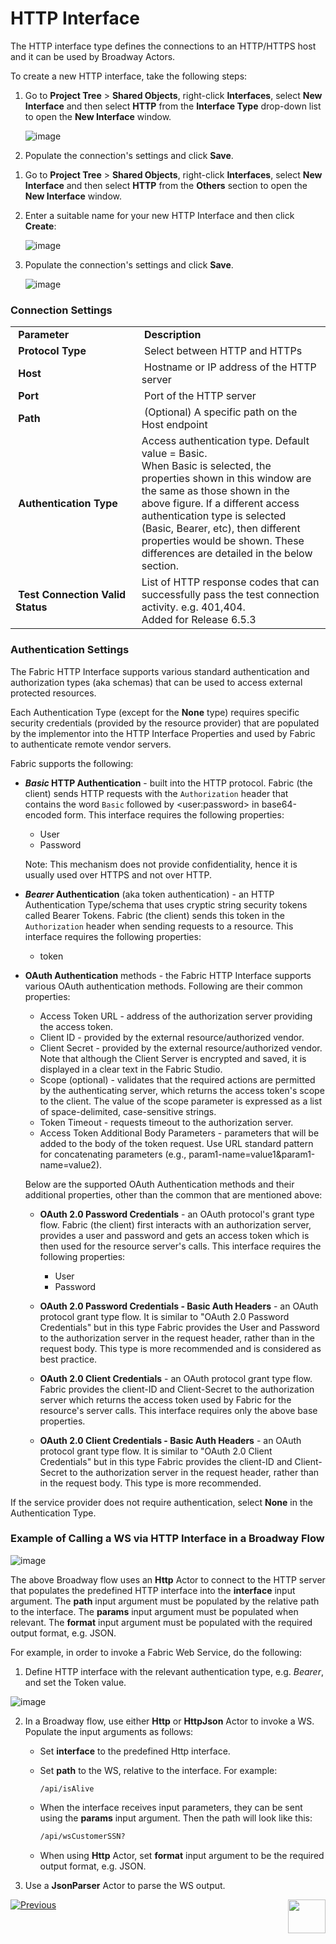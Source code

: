 # HTTP Interface

The HTTP interface type defines the connections to an HTTP/HTTPS host and it can be used by Broadway Actors.

To create a new HTTP interface, take the following steps:

<studio>

1. Go to **Project Tree** > **Shared Objects**, right-click **Interfaces**, select **New Interface** and then select **HTTP** from the **Interface Type** drop-down list to open the **New Interface** window.


   ![image](images/03_http_1.png)

2. Populate the connection's settings and click **Save**.

</studio>

<web>

1. Go to **Project Tree** > **Shared Objects**, right-click **Interfaces**, select **New Interface** and then select **HTTP** from the **Others** section to open the **New Interface** window.

2. Enter a suitable name for your new HTTP Interface and then click **Create**:

   ![image](images/03_http_1WEB.png)
   
3. Populate the connection's settings and click **Save**.
   
   ![image](images/03_http_2WEB.PNG)

</web>


### Connection Settings

<table>
<tbody>
<tr>
<td width="300pxl">&nbsp;<strong>Parameter</strong></td>
<td width="600pxl">&nbsp;<strong>Description</strong></td>
</tr>
<tr>
<td>&nbsp;<strong>Protocol Type</strong></td>
<td>&nbsp;Select between HTTP and HTTPs</td>
</tr>
<tr>
<td>&nbsp;<strong>Host</strong></td>
<td>&nbsp;Hostname or IP address of the HTTP server</td>
</tr>
<tr>
<td>&nbsp;<strong>Port</strong></td>
<td>&nbsp;Port of the HTTP server</td>
</tr>
<tr>
<td>&nbsp;<strong>Path</strong></td>
<td>&nbsp;(Optional) A specific path on the Host endpoint</td>
</tr>
<tr>
<td>&nbsp;<strong>Authentication Type</strong></td>
<td>Access authentication type. Default value = Basic.<br/>When Basic is selected, the properties shown in this window are the same as those shown in the above figure. If a different access authentication type is selected (Basic, Bearer, etc), then different properties would be shown. These differences are detailed in the below section. </td>
</tr>
<tr>
<td>&nbsp;<strong>Test Connection Valid Status</strong></td>
<td>List of HTTP response codes that can successfully pass the test connection activity. e.g. 401,404. <br/> Added for Release 6.5.3 </td>
</tr>
</tbody>
</table>


### Authentication Settings

The Fabric HTTP Interface supports various standard authentication and authorization types (aka schemas) that can be used to access external protected resources. 

Each Authentication Type (except for the **None** type) requires specific security credentials (provided by the resource provider) that are populated by the implementor into the HTTP Interface Properties and used by Fabric to authenticate remote vendor servers.  

Fabric supports the following: 

* ***Basic* HTTP Authentication** - built into the HTTP protocol. Fabric (the client) sends HTTP requests with the `Authorization` header that contains the word `Basic` followed by  \<user:password\> in base64-encoded form. This interface requires the following properties:

  * User
  * Password

  Note: This mechanism does not provide confidentiality, hence it is usually used over HTTPS and not over HTTP.

* ***Bearer* Authentication** (aka token authentication) - an HTTP Authentication Type/schema that uses cryptic string security tokens called Bearer Tokens. Fabric (the client) sends this token in the `Authorization` header when sending requests to a resource. This interface requires the following properties:

  * token

* **OAuth Authentication** methods - the Fabric HTTP Interface supports various OAuth authentication methods. Following are their common properties:
  
  * Access Token URL - address of the authorization server providing the access token.
  * Client ID - provided by the external resource/authorized vendor. 
  * Client Secret - provided by the external resource/authorized vendor. Note that although the Client Server is encrypted and saved, it is displayed in a clear text in the Fabric Studio.
  * Scope (optional) - validates that the required actions are permitted by the authenticating server, which returns the access token's scope to the client. 
  The value of the scope parameter is expressed as a list of space-delimited, case-sensitive strings.
  * Token Timeout - requests timeout to the authorization server.
  * Access Token Additional Body Parameters - parameters that will be added to the body of the token request. Use URL standard pattern for concatenating parameters (e.g., param1-name=value1&param1-name=value2).

  Below are the supported OAuth Authentication methods and their additional properties, other than the common that are mentioned above:

    * **OAuth 2.0 Password Credentials** - an OAuth protocol's grant type flow. Fabric (the client) first interacts  with an authorization server, provides a user and password and gets an access token which is then used for the resource server's calls. This interface requires the following properties:

       * User 
       * Password

    * **OAuth 2.0 Password Credentials - Basic Auth Headers** - an OAuth protocol grant type flow. It is similar to "OAuth 2.0 Password Credentials" but in this type Fabric provides the User and Password to the authorization server in the request header, rather than in the request body. This type is more recommended and is considered as best practice.

    * **OAuth 2.0 Client Credentials** - an OAuth protocol grant type flow. Fabric provides the client-ID and Client-Secret to the authorization server which returns the access token used by Fabric for the resource's server calls. This interface requires only the above base properties.

    * **OAuth 2.0 Client Credentials - Basic Auth Headers** - an OAuth protocol grant type flow. It is similar to "OAuth 2.0 Client Credentials" but in this type Fabric provides the client-ID and Client-Secret to the authorization server in the request header, rather than in the request body. This type is more recommended.

If the service provider does not require authentication, select **None** in the Authentication Type.



### Example of Calling a WS via HTTP Interface in a Broadway Flow

![image](images/03_http_3.PNG)

The above Broadway flow uses an **Http** Actor to connect to the HTTP server that populates the predefined HTTP interface into the **interface** input argument. The **path** input argument must be populated by the relative path to the interface. The **params** input argument must be populated when relevant. The **format** input argument must be populated with the required output format, e.g. JSON.

For example, in order to invoke a Fabric Web Service, do the following:

1.  Define HTTP interface with the relevant authentication type, e.g. *Bearer*, and set the Token value.

   ![image](images/03_http_4.PNG)

2. In a Broadway flow, use either **Http** or **HttpJson** Actor to invoke a WS. Populate the input arguments as follows:

   * Set **interface** to the predefined Http interface.

   * Set **path** to the WS, relative to the interface. For example:

     ~~~
     /api/isAlive
     ~~~

   * When the interface receives input parameters, they can be sent using the **params** input argument. Then the path will look like this:

     ~~~xml
     /api/wsCustomerSSN?
     ~~~

   * When using **Http** Actor, set **format** input argument to be the required output format, e.g. JSON.

3. Use a **JsonParser** Actor to parse the WS output.



[![Previous](/articles/images/Previous.png)](04_JMS_interface.md)[<img align="right" width="60" height="54" src="/articles/images/Next.png">](06_local_file_sys.md) 
